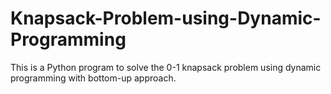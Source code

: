 # Knapsack-Problem-using-Dynamic-Programming
This is a Python program to solve the 0-1 knapsack problem using dynamic programming with bottom-up approach.
